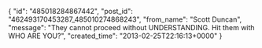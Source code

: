  {
   "id": "485018284867442",
   "post_id": "462493170453287_485010274868243",
   "from_name": "Scott Duncan",
   "message": "They cannot proceed without UNDERSTANDING. Hit them with WHO ARE YOU?",
   "created_time": "2013-02-25T22:16:13+0000"
 }
